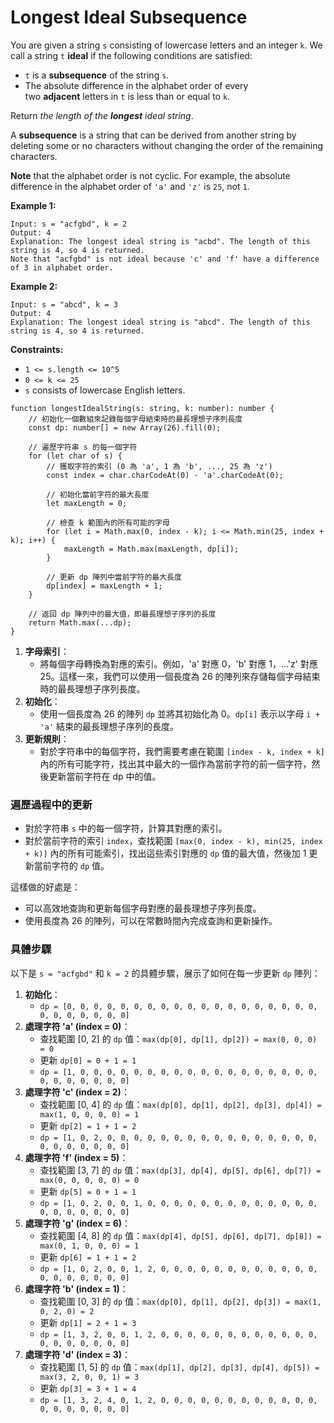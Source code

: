 # Longest Ideal Subsequence

You are given a string `s` consisting of lowercase letters and an integer `k`. We call a string `t` **ideal** if the following conditions are satisfied:

- `t` is a **subsequence** of the string `s`.
- The absolute difference in the alphabet order of every two **adjacent** letters in `t` is less than or equal to `k`.

Return *the length of the **longest** ideal string*.

A **subsequence** is a string that can be derived from another string by deleting some or no characters without changing the order of the remaining characters.

**Note** that the alphabet order is not cyclic. For example, the absolute difference in the alphabet order of `'a'` and `'z'` is `25`, not `1`.

**Example 1:**

```
Input: s = "acfgbd", k = 2
Output: 4
Explanation: The longest ideal string is "acbd". The length of this string is 4, so 4 is returned.
Note that "acfgbd" is not ideal because 'c' and 'f' have a difference of 3 in alphabet order.
```

**Example 2:**

```
Input: s = "abcd", k = 3
Output: 4
Explanation: The longest ideal string is "abcd". The length of this string is 4, so 4 is returned.

```

**Constraints:**

- `1 <= s.length <= 10^5`
- `0 <= k <= 25`
- `s` consists of lowercase English letters.

```tsx
function longestIdealString(s: string, k: number): number {
    // 初始化一個數組來記錄每個字母結束時的最長理想子序列長度
    const dp: number[] = new Array(26).fill(0);
    
    // 遍歷字符串 s 的每一個字符
    for (let char of s) {
        // 獲取字符的索引 (0 為 'a', 1 為 'b', ..., 25 為 'z')
        const index = char.charCodeAt(0) - 'a'.charCodeAt(0);
        
        // 初始化當前字符的最大長度
        let maxLength = 0;
        
        // 檢查 k 範圍內的所有可能的字母
        for (let i = Math.max(0, index - k); i <= Math.min(25, index + k); i++) {
            maxLength = Math.max(maxLength, dp[i]);
        }
        
        // 更新 dp 陣列中當前字符的最大長度
        dp[index] = maxLength + 1;
    }
    
    // 返回 dp 陣列中的最大值，即最長理想子序列的長度
    return Math.max(...dp);
}
```

1. **字母索引**：
    - 將每個字母轉換為對應的索引。例如，'a' 對應 0，'b' 對應 1，...'z' 對應 25。這樣一來，我們可以使用一個長度為 26 的陣列來存儲每個字母結束時的最長理想子序列長度。
2. **初始化**：
    - 使用一個長度為 26 的陣列 `dp` 並將其初始化為 0。`dp[i]` 表示以字母 `i + 'a'` 結束的最長理想子序列的長度。
3. **更新規則**：
    - 對於字符串中的每個字符，我們需要考慮在範圍 `[index - k, index + k]` 內的所有可能字符，找出其中最大的一個作為當前字符的前一個字符，然後更新當前字符在 dp 中的值。

### 遍歷過程中的更新

- 對於字符串 `s` 中的每一個字符，計算其對應的索引。
- 對於當前字符的索引 `index`，查找範圍 `[max(0, index - k), min(25, index + k)]` 內的所有可能索引，找出這些索引對應的 `dp` 值的最大值，然後加 1 更新當前字符的 `dp` 值。

這樣做的好處是：

- 可以高效地查詢和更新每個字母對應的最長理想子序列長度。
- 使用長度為 26 的陣列，可以在常數時間內完成查詢和更新操作。

### 具體步驟

以下是 `s = "acfgbd"` 和 `k = 2` 的具體步驟，展示了如何在每一步更新 `dp` 陣列：

1. **初始化**：
    - `dp = [0, 0, 0, 0, 0, 0, 0, 0, 0, 0, 0, 0, 0, 0, 0, 0, 0, 0, 0, 0, 0, 0, 0, 0, 0, 0]`
2. **處理字符 'a' (index = 0)**：
    - 查找範圍 [0, 2] 的 `dp` 值：`max(dp[0], dp[1], dp[2]) = max(0, 0, 0) = 0`
    - 更新 `dp[0] = 0 + 1 = 1`
    - `dp = [1, 0, 0, 0, 0, 0, 0, 0, 0, 0, 0, 0, 0, 0, 0, 0, 0, 0, 0, 0, 0, 0, 0, 0, 0, 0]`
3. **處理字符 'c' (index = 2)**：
    - 查找範圍 [0, 4] 的 `dp` 值：`max(dp[0], dp[1], dp[2], dp[3], dp[4]) = max(1, 0, 0, 0, 0) = 1`
    - 更新 `dp[2] = 1 + 1 = 2`
    - `dp = [1, 0, 2, 0, 0, 0, 0, 0, 0, 0, 0, 0, 0, 0, 0, 0, 0, 0, 0, 0, 0, 0, 0, 0, 0, 0]`
4. **處理字符 'f' (index = 5)**：
    - 查找範圍 [3, 7] 的 `dp` 值：`max(dp[3], dp[4], dp[5], dp[6], dp[7]) = max(0, 0, 0, 0, 0) = 0`
    - 更新 `dp[5] = 0 + 1 = 1`
    - `dp = [1, 0, 2, 0, 0, 1, 0, 0, 0, 0, 0, 0, 0, 0, 0, 0, 0, 0, 0, 0, 0, 0, 0, 0, 0, 0]`
5. **處理字符 'g' (index = 6)**：
    - 查找範圍 [4, 8] 的 `dp` 值：`max(dp[4], dp[5], dp[6], dp[7], dp[8]) = max(0, 1, 0, 0, 0) = 1`
    - 更新 `dp[6] = 1 + 1 = 2`
    - `dp = [1, 0, 2, 0, 0, 1, 2, 0, 0, 0, 0, 0, 0, 0, 0, 0, 0, 0, 0, 0, 0, 0, 0, 0, 0, 0]`
6. **處理字符 'b' (index = 1)**：
    - 查找範圍 [0, 3] 的 `dp` 值：`max(dp[0], dp[1], dp[2], dp[3]) = max(1, 0, 2, 0) = 2`
    - 更新 `dp[1] = 2 + 1 = 3`
    - `dp = [1, 3, 2, 0, 0, 1, 2, 0, 0, 0, 0, 0, 0, 0, 0, 0, 0, 0, 0, 0, 0, 0, 0, 0, 0, 0]`
7. **處理字符 'd' (index = 3)**：
    - 查找範圍 [1, 5] 的 `dp` 值：`max(dp[1], dp[2], dp[3], dp[4], dp[5]) = max(3, 2, 0, 0, 1) = 3`
    - 更新 `dp[3] = 3 + 1 = 4`
    - `dp = [1, 3, 2, 4, 0, 1, 2, 0, 0, 0, 0, 0, 0, 0, 0, 0, 0, 0, 0, 0, 0, 0, 0, 0, 0, 0]`
